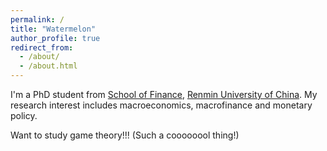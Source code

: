 ```yaml
---
permalink: /
title: "Watermelon"
author_profile: true
redirect_from: 
  - /about/
  - /about.html
---
```


I'm a PhD student from [School of Finance](https://sf.ruc.edu.cn/), [Renmin University of China](https://www.ruc.edu.cn/). My research interest includes macroeconomics, macrofinance and monetary policy.

Want to study game theory!!! (Such a coooooool thing!)
